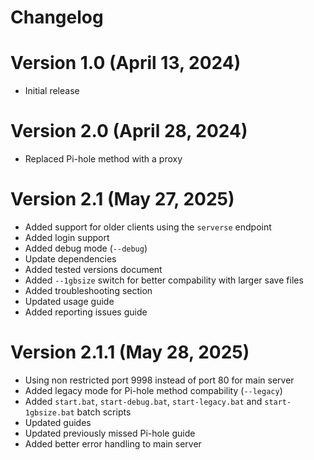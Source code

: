 # Changelog

# Version 1.0 (April 13, 2024)

-   Initial release

# Version 2.0 (April 28, 2024)

-   Replaced Pi-hole method with a proxy

# Version 2.1 (May 27, 2025)

-   Added support for older clients using the `serverse` endpoint
-   Added login support
-   Added debug mode (`--debug`)
-   Update dependencies
-   Added tested versions document
-   Added `--1gbsize` switch for better compability with larger save files
-   Added troubleshooting section
-   Updated usage guide
-   Added reporting issues guide

# Version 2.1.1 (May 28, 2025)

-   Using non restricted port 9998 instead of port 80 for main server
-   Added legacy mode for Pi-hole method compability (`--legacy`)
-   Added `start.bat`, `start-debug.bat`, `start-legacy.bat` and `start-1gbsize.bat` batch scripts
-   Updated guides
-   Updated previously missed Pi-hole guide
-   Added better error handling to main server
